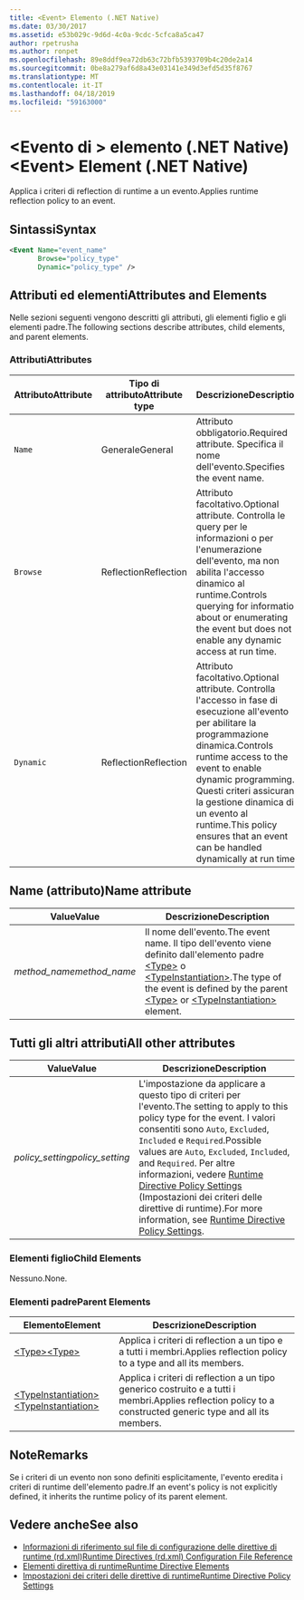 ```yaml
---
title: <Event> Elemento (.NET Native)
ms.date: 03/30/2017
ms.assetid: e53b029c-9d6d-4c0a-9cdc-5cfca8a5ca47
author: rpetrusha
ms.author: ronpet
ms.openlocfilehash: 89e8ddf9ea72db63c72bfb5393709b4c20de2a14
ms.sourcegitcommit: 0be8a279af6d8a43e03141e349d3efd5d35f8767
ms.translationtype: MT
ms.contentlocale: it-IT
ms.lasthandoff: 04/18/2019
ms.locfileid: "59163000"
---
```

# <a name="event-element-net-native"></a><span data-ttu-id="3590f-102">\<Evento di > elemento (.NET Native)</span><span class="sxs-lookup"><span data-stu-id="3590f-102">\<Event> Element (.NET Native)</span></span>
<span data-ttu-id="3590f-103">Applica i criteri di reflection di runtime a un evento.</span><span class="sxs-lookup"><span data-stu-id="3590f-103">Applies runtime reflection policy to an event.</span></span>  
  
## <a name="syntax"></a><span data-ttu-id="3590f-104">Sintassi</span><span class="sxs-lookup"><span data-stu-id="3590f-104">Syntax</span></span>  
  
```xml  
<Event Name="event_name"   
       Browse="policy_type"   
       Dynamic="policy_type" />  
```  
  
## <a name="attributes-and-elements"></a><span data-ttu-id="3590f-105">Attributi ed elementi</span><span class="sxs-lookup"><span data-stu-id="3590f-105">Attributes and Elements</span></span>  
 <span data-ttu-id="3590f-106">Nelle sezioni seguenti vengono descritti gli attributi, gli elementi figlio e gli elementi padre.</span><span class="sxs-lookup"><span data-stu-id="3590f-106">The following sections describe attributes, child elements, and parent elements.</span></span>  
  
### <a name="attributes"></a><span data-ttu-id="3590f-107">Attributi</span><span class="sxs-lookup"><span data-stu-id="3590f-107">Attributes</span></span>  
  
|<span data-ttu-id="3590f-108">Attributo</span><span class="sxs-lookup"><span data-stu-id="3590f-108">Attribute</span></span>|<span data-ttu-id="3590f-109">Tipo di attributo</span><span class="sxs-lookup"><span data-stu-id="3590f-109">Attribute type</span></span>|<span data-ttu-id="3590f-110">Descrizione</span><span class="sxs-lookup"><span data-stu-id="3590f-110">Description</span></span>|  
|---------------|--------------------|-----------------|  
|`Name`|<span data-ttu-id="3590f-111">Generale</span><span class="sxs-lookup"><span data-stu-id="3590f-111">General</span></span>|<span data-ttu-id="3590f-112">Attributo obbligatorio.</span><span class="sxs-lookup"><span data-stu-id="3590f-112">Required attribute.</span></span> <span data-ttu-id="3590f-113">Specifica il nome dell'evento.</span><span class="sxs-lookup"><span data-stu-id="3590f-113">Specifies the event name.</span></span>|  
|`Browse`|<span data-ttu-id="3590f-114">Reflection</span><span class="sxs-lookup"><span data-stu-id="3590f-114">Reflection</span></span>|<span data-ttu-id="3590f-115">Attributo facoltativo.</span><span class="sxs-lookup"><span data-stu-id="3590f-115">Optional attribute.</span></span> <span data-ttu-id="3590f-116">Controlla le query per le informazioni o per l'enumerazione dell'evento, ma non abilita l'accesso dinamico al runtime.</span><span class="sxs-lookup"><span data-stu-id="3590f-116">Controls querying for information about or enumerating the event but does not enable any dynamic access at run time.</span></span>|  
|`Dynamic`|<span data-ttu-id="3590f-117">Reflection</span><span class="sxs-lookup"><span data-stu-id="3590f-117">Reflection</span></span>|<span data-ttu-id="3590f-118">Attributo facoltativo.</span><span class="sxs-lookup"><span data-stu-id="3590f-118">Optional attribute.</span></span> <span data-ttu-id="3590f-119">Controlla l'accesso in fase di esecuzione all'evento per abilitare la programmazione dinamica.</span><span class="sxs-lookup"><span data-stu-id="3590f-119">Controls runtime access to the event to enable dynamic programming.</span></span> <span data-ttu-id="3590f-120">Questi criteri assicurano la gestione dinamica di un evento al runtime.</span><span class="sxs-lookup"><span data-stu-id="3590f-120">This policy ensures that an event can be handled dynamically at run time.</span></span>|  
  
## <a name="name-attribute"></a><span data-ttu-id="3590f-121">Name (attributo)</span><span class="sxs-lookup"><span data-stu-id="3590f-121">Name attribute</span></span>  
  
|<span data-ttu-id="3590f-122">Value</span><span class="sxs-lookup"><span data-stu-id="3590f-122">Value</span></span>|<span data-ttu-id="3590f-123">Descrizione</span><span class="sxs-lookup"><span data-stu-id="3590f-123">Description</span></span>|  
|-----------|-----------------|  
|<span data-ttu-id="3590f-124">*method_name*</span><span class="sxs-lookup"><span data-stu-id="3590f-124">*method_name*</span></span>|<span data-ttu-id="3590f-125">Il nome dell'evento.</span><span class="sxs-lookup"><span data-stu-id="3590f-125">The event name.</span></span> <span data-ttu-id="3590f-126">Il tipo dell'evento viene definito dall'elemento padre [\<Type>](../../../docs/framework/net-native/type-element-net-native.md) o [\<TypeInstantiation>](../../../docs/framework/net-native/typeinstantiation-element-net-native.md).</span><span class="sxs-lookup"><span data-stu-id="3590f-126">The type of the event is defined by the parent [\<Type>](../../../docs/framework/net-native/type-element-net-native.md) or [\<TypeInstantiation>](../../../docs/framework/net-native/typeinstantiation-element-net-native.md) element.</span></span>|  
  
## <a name="all-other-attributes"></a><span data-ttu-id="3590f-127">Tutti gli altri attributi</span><span class="sxs-lookup"><span data-stu-id="3590f-127">All other attributes</span></span>  
  
|<span data-ttu-id="3590f-128">Value</span><span class="sxs-lookup"><span data-stu-id="3590f-128">Value</span></span>|<span data-ttu-id="3590f-129">Descrizione</span><span class="sxs-lookup"><span data-stu-id="3590f-129">Description</span></span>|  
|-----------|-----------------|  
|<span data-ttu-id="3590f-130">*policy_setting*</span><span class="sxs-lookup"><span data-stu-id="3590f-130">*policy_setting*</span></span>|<span data-ttu-id="3590f-131">L'impostazione da applicare a questo tipo di criteri per l'evento.</span><span class="sxs-lookup"><span data-stu-id="3590f-131">The setting to apply to this policy type for the event.</span></span> <span data-ttu-id="3590f-132">I valori consentiti sono `Auto`, `Excluded`, `Included` e `Required`.</span><span class="sxs-lookup"><span data-stu-id="3590f-132">Possible values are `Auto`, `Excluded`, `Included`, and `Required`.</span></span> <span data-ttu-id="3590f-133">Per altre informazioni, vedere [Runtime Directive Policy Settings](../../../docs/framework/net-native/runtime-directive-policy-settings.md) (Impostazioni dei criteri delle direttive di runtime).</span><span class="sxs-lookup"><span data-stu-id="3590f-133">For more information, see [Runtime Directive Policy Settings](../../../docs/framework/net-native/runtime-directive-policy-settings.md).</span></span>|  
  
### <a name="child-elements"></a><span data-ttu-id="3590f-134">Elementi figlio</span><span class="sxs-lookup"><span data-stu-id="3590f-134">Child Elements</span></span>  
 <span data-ttu-id="3590f-135">Nessuno.</span><span class="sxs-lookup"><span data-stu-id="3590f-135">None.</span></span>  
  
### <a name="parent-elements"></a><span data-ttu-id="3590f-136">Elementi padre</span><span class="sxs-lookup"><span data-stu-id="3590f-136">Parent Elements</span></span>  
  
|<span data-ttu-id="3590f-137">Elemento</span><span class="sxs-lookup"><span data-stu-id="3590f-137">Element</span></span>|<span data-ttu-id="3590f-138">Descrizione</span><span class="sxs-lookup"><span data-stu-id="3590f-138">Description</span></span>|  
|-------------|-----------------|  
|[<span data-ttu-id="3590f-139">\<Type></span><span class="sxs-lookup"><span data-stu-id="3590f-139">\<Type></span></span>](../../../docs/framework/net-native/type-element-net-native.md)|<span data-ttu-id="3590f-140">Applica i criteri di reflection a un tipo e a tutti i membri.</span><span class="sxs-lookup"><span data-stu-id="3590f-140">Applies reflection policy to a type and all its members.</span></span>|  
|[<span data-ttu-id="3590f-141">\<TypeInstantiation></span><span class="sxs-lookup"><span data-stu-id="3590f-141">\<TypeInstantiation></span></span>](../../../docs/framework/net-native/typeinstantiation-element-net-native.md)|<span data-ttu-id="3590f-142">Applica i criteri di reflection a un tipo generico costruito e a tutti i membri.</span><span class="sxs-lookup"><span data-stu-id="3590f-142">Applies reflection policy to a constructed generic type and all its members.</span></span>|  
  
## <a name="remarks"></a><span data-ttu-id="3590f-143">Note</span><span class="sxs-lookup"><span data-stu-id="3590f-143">Remarks</span></span>  
 <span data-ttu-id="3590f-144">Se i criteri di un evento non sono definiti esplicitamente, l'evento eredita i criteri di runtime dell'elemento padre.</span><span class="sxs-lookup"><span data-stu-id="3590f-144">If an event's policy is not explicitly defined, it inherits the runtime policy of its parent element.</span></span>  
  
## <a name="see-also"></a><span data-ttu-id="3590f-145">Vedere anche</span><span class="sxs-lookup"><span data-stu-id="3590f-145">See also</span></span>

- [<span data-ttu-id="3590f-146">Informazioni di riferimento sul file di configurazione delle direttive di runtime (rd.xml)</span><span class="sxs-lookup"><span data-stu-id="3590f-146">Runtime Directives (rd.xml) Configuration File Reference</span></span>](../../../docs/framework/net-native/runtime-directives-rd-xml-configuration-file-reference.md)
- [<span data-ttu-id="3590f-147">Elementi direttiva di runtime</span><span class="sxs-lookup"><span data-stu-id="3590f-147">Runtime Directive Elements</span></span>](../../../docs/framework/net-native/runtime-directive-elements.md)
- [<span data-ttu-id="3590f-148">Impostazioni dei criteri delle direttive di runtime</span><span class="sxs-lookup"><span data-stu-id="3590f-148">Runtime Directive Policy Settings</span></span>](../../../docs/framework/net-native/runtime-directive-policy-settings.md)
